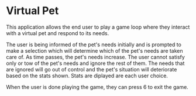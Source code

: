 # Virtual Pet

This application allows the end user to play a game loop where they interact with a virtual pet and respond to its
 needs.

The user is being informed of the pet's needs initially and is prompted to make a selection which will determine which
of the pet's needs are taken care of. As time passes, the pet's needs increase. The user cannot satisfy only or tow of
the pet's needs and ignore the rest of them. The needs that are ignored will go out of control and the pet's situation
will deteriorate based on the stats shown. Stats are diplayed are each user choice.

When the user is done playing the game, they can press 6 to exit the game.